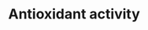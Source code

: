 # Antioxidant activity

[Расчёт антиоксидантной активности и константы равновесия кинетическим методом]: (https://github.com/nhslab/antioxidant_activity/blob/master/AOX_kinetic.ipynb)

[Расчёт антиоксидантной активности и константы равновесия кинетическим методом]: (https://github.com/nhslab/antioxidant_activity/blob/master/TEAC.ipynb)
